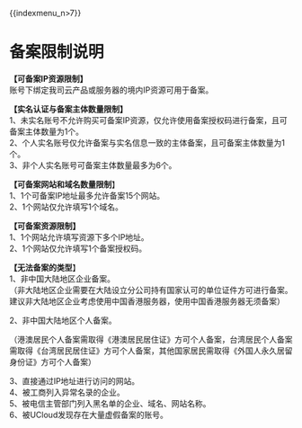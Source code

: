 {{indexmenu_n>7}}

# 备案限制说明

**【可备案IP资源限制】**  
账号下绑定我司云产品或服务器的境内IP资源可用于备案。  

**【实名认证与备案主体数量限制】**  
1、未实名账号不允许购买可备案IP资源，仅允许使用备案授权码进行备案，且可备案主体数量为1个。  
2、个人实名账号仅允许备案与实名信息一致的主体备案，且可备案主体数量为1个。  
3、非个人实名账号可备案主体数量最多为6个。  

**【可备案网站和域名数量限制**】  
1、1个可备案IP地址最多允许备案15个网站。  
2、1个网站仅允许填写1个域名。  

**【可备案资源限制】**  
1、1个网站允许填写资源下多个IP地址。  
2、1个网站仅允许填写1个备案授权码。  

**【无法备案的类型**】  
1、非中国大陆地区企业备案。  
（非大陆地区企业需要在大陆设立分公司持有国家认可的单位证件方可进行备案。建议非大陆地区企业考虑使用中国香港服务器，使用中国香港服务器无须备案）  

2、非中国大陆地区个人备案。

（港澳居民个人备案需取得《港澳居民居住证》方可个人备案，台湾居民个人备案需取得《台湾居民居住证》方可个人备案，其他国家居民需取得《外国人永久居留身份证》方可个人备案）

3、直接通过IP地址进行访问的网站。  
4、被工商列入异常名录的企业。  
5、被电信主管部门列入黑名单的企业、域名、网站名称。  
6、被UCloud发现存在大量虚假备案的账号。